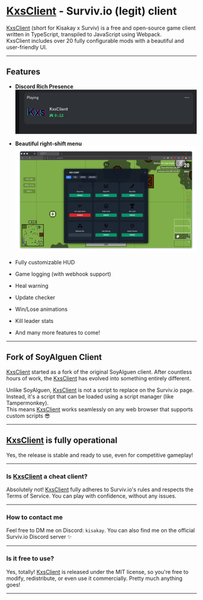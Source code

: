 # [KxsClient](https://kxs.rip) - Surviv.io (legit) client  

[KxsClient](https://kxs.rip) (short for Kisakay x Surviv) is a free and open-source game client written in TypeScript, transpiled to JavaScript using Webpack.  
KxsClient includes over 20 fully configurable mods with a beautiful and user-friendly UI.  

---

## Features  

- **Discord Rich Presence**  
  ![image](./assets/rpc_demo.png)  

- **Beautiful right-shift menu**  
  ![image2](./assets/rshift_menu.png)  

- Fully customizable HUD  
- Game logging (with webhook support)  
- Heal warning  
- Update checker  
- Win/Lose animations  
- Kill leader stats  
- And many more features to come!  

---

## Fork of SoyAlguen Client  

[KxsClient](https://kxs.rip) started as a fork of the original SoyAlguen client. After countless hours of work, the [KxsClient](https://kxs.rip) has evolved into something entirely different.  

Unlike SoyAlguen, [KxsClient](https://kxs.rip) is not a script to replace on the Surviv.io page. Instead, it's a script that can be loaded using a script manager (like Tampermonkey).  
This means [KxsClient](https://kxs.rip) works seamlessly on any web browser that supports custom scripts 😎  

---

## [KxsClient](https://kxs.rip) is fully operational  

Yes, the release is stable and ready to use, even for competitive gameplay!  

---

### Is [KxsClient](https://kxs.rip) a cheat client?  

Absolutely not! [KxsClient](https://kxs.rip) fully adheres to Surviv.io's rules and respects the Terms of Service. You can play with confidence, without any issues.  

---

### How to contact me  

Feel free to DM me on Discord: `kisakay`. You can also find me on the official Surviv.io Discord server ✨  

---

### Is it free to use?  

Yes, totally! [KxsClient](https://kxs.rip) is released under the MIT license, so you're free to modify, redistribute, or even use it commercially. Pretty much anything goes!  

---
